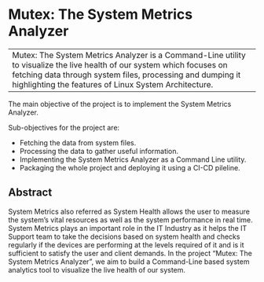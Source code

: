 # Mutex: The System Metrics Analyzer

<table>
<tr>

<td>
Mutex: The System Metrics Analyzer is a Command-Line utility to visualize the live health of our system which focuses on fetching data through system files, processing and dumping it highlighting the features of Linux System Architecture.
</td>
</tr>
</table>

The main objective of the project is to implement the System Metrics Analyzer.

Sub-objectives for the project are:
* Fetching the data from system files.
* Processing the data to gather useful information.
* Implementing the System Metrics Analyzer as a Command Line utility.
* Packaging the whole project and deploying it using a CI-CD pileline.

## Abstract

System Metrics also referred as System Health allows the user to measure the system’s vital resources as well as the system performance in real time. System Metrics plays an important role in the IT Industry as it helps the IT Support team to take the decisions based on system health and checks  regularly if the devices are performing at the levels required of it and is it sufficient to satisfy the user and client demands. In the project “Mutex: The System Metrics Analyzer”, we aim to build a Command-Line based system analytics tool to visualize the live health of our system.